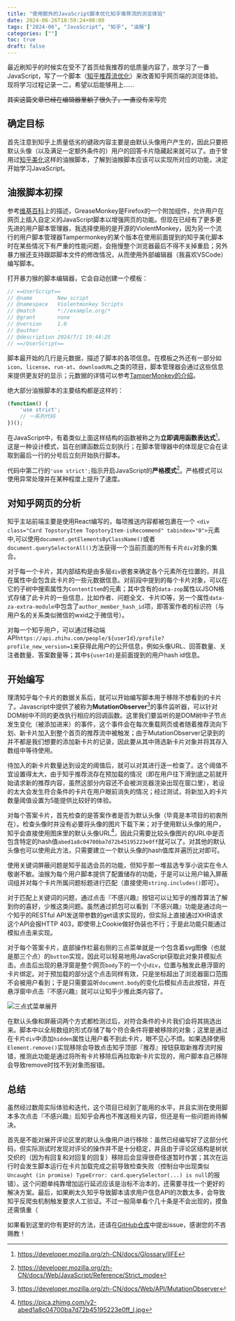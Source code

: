 ```yaml
---
title: "使用额外的JavaScript脚本优化知乎推荐流的浏览体验"
date: 2024-06-26T18:59:24+08:00
tags: ["2024-06", "JavaScript", "知乎", "油猴"]
categories: [""]
toc: true
draft: false
---
```


最近刷知乎的时候实在受不了首页给我推荐的低质量内容了，故学习了一番JavaScript，写了一个脚本（[知乎推荐流优化](https://greasyfork.org/zh-CN/scripts/498139-%E7%9F%A5%E4%B9%8E%E6%8E%A8%E8%8D%90%E6%B5%81%E4%BC%98%E5%8C%96)）来改善知乎网页端的浏览体验。现将学习过程记录一二，希望以后能够用上……

~~其实这篇文章已经在编辑器里躺了很久了，一直没有来写完~~

## 确定目标  

首先注意到知乎上质量低劣的键政内容主要是由默认头像用户产生的，因此只要把默认头像（以及满足一定额外条件的）用户的回答卡片隐藏起来就可以了。由于曾用过[知乎美化](https://greasyfork.org/zh-CN/scripts/412212-%E7%9F%A5%E4%B9%8E%E7%BE%8E%E5%8C%96)这样的油猴脚本，了解到油猴脚本应该可以实现所对应的功能，决定开始学习JavaScript。  

## 油猴脚本初探  

参考[维基百科](https://zh.wikipedia.org/wiki/Greasemonkey)上的描述，GreaseMonkey是Firefox的一个附加组件，允许用户在网页上插入自定义的JavaScript脚本以增强网页的功能。但现在已经有了更多更先进的用户脚本管理器，我选择使用的是开源的ViolentMonkey，因为另一个流行的用户脚本管理器Tampermonkey的某个版本在使用前面提到的知乎美化脚本时在某些情况下有严重的性能问题，会拖慢整个浏览器最后不得不关掉重启；另外暴力猴还支持跟踪脚本文件的修改情况，从而使用外部编辑器（我喜欢VSCode）编写脚本。  

打开暴力猴的脚本编辑器，它会自动创建一个模板：  

```javascript  
// ==UserScript==
// @name        New script 
// @namespace   Violentmonkey Scripts
// @match       *://example.org/*
// @grant       none
// @version     1.0
// @author      -
// @description 2024/7/1 19:44:25
// ==/UserScript==
```

脚本最开始的几行是元数据，描述了脚本的各项信息。在模板之外还有一部分如`icon`、`license`、`run-at`、`downloadURL`之类的项目，脚本管理器会通过这些信息来提供更友好的显示；元数据的详情可以参考[TamperMonkey的介绍](https://www.tampermonkey.net/documentation.php?locale=en)。  

绝大部分油猴脚本的主要结构都是这样的：  

```javascript
(function() {
    'use strict';
    // 一系列代码
})();
```

在JavaScript中，有着类似上面这样结构的函数被称之为**立即调用函数表达式**[^1]。这是一种设计模式，旨在创建函数后立刻执行；在脚本管理器中的体现是它会在读取到最后一行的分号后立刻开始执行脚本。  

代码中第二行的`'use strict';`指示开启JavaScript的**严格模式**[^2]。严格模式可以使用异常处理并在某种程度上提升了速度。  

## 对知乎网页的分析  

知乎主站前端主要是使用React编写的，每项推送内容都被包裹在一个
`<div class="Card TopstoryItem TopstoryItem-isRecommend" tabindex="0">`元素中,可以使用`document.getElementsByClassName()`或者`document.querySelectorAll()`方法获得一个当前页面的所有卡片`div`对象的集合。  

对于每一个卡片，其内部结构是由多层`div`嵌套来确定各个元素所在位置的，并且在属性中会包含此卡片的一些元数据信息。对前段中提到的每个卡片对象，可以在它的子树中搜索属性为`ContentItem`的元素；其中含有的`data-zop`属性以JSON格式存储了此卡片的一些信息，比如作者、问题全文、卡片ID等，另一个属性`data-za-extra-module`中包含了`author_member_hash_id`项，即答案作者的标识符（与用户名的关系类似微信的wxid之于微信号）。  

对每一个知乎用户，可以通过移动端API`https://api.zhihu.com/people/${userId}/profile?profile_new_version=1`来获得此用户的公开信息，例如头像URL、回答数量、关注者数量、答案数量等；其中`${userId}`是前面提到的用户hash id信息。  

## 开始编写  

理清知乎每个卡片的数据关系后，就可以开始编写脚本用于移除不想看到的卡片了。Javascript中提供了被称为**MutationObserver**[^3]的事件监听器，可以针对DOM树中不同的更改执行相应的回调函数。这里我们要监听的是DOM树中子节点发生变化（被添加进来）的事件，这个事件会在每次重载网页或者随着推荐流向下划、新卡片加入到整个首页的推荐流中被触发；由于MutationObserver记录到的并不都是我们想要的添加新卡片的记录，因此要从其中筛选新卡片对象并将其存入数组中等待使用。  

待加入的新卡片数量达到设定的阈值后，就可以对其进行逐一检查了。这个阈值不宜设置得太大，由于知乎推荐流存在预加载的情况（即在用户往下滑到底之前就开始请求新的推荐内容，虽然这部分内容还不会被浏览器渲染出现在窗口里），若设的太大会发生符合条件的卡片在用户眼前消失的情况；经过测试，将新加入的卡片数量阈值设置为5能提供比较好的体验。  

对每个答案卡片，首先检查的是答案作者是否为默认头像（毕竟是本项目的初衷所在）。检查头像时并没有必要将头像的图片下载下来；对于使用默认头像的用户，知乎会直接使用图床里的默认头像URL[^4]，因此只需要比较头像图片的URL中是否包含特定的hash值`abed1a8c04700ba7d72b45195223e0ff`就可以了。对其他的默认头像也可以使用此方法，只需要建立一个默认头像的hash值库并遍历比对即可。  

使用关键词屏蔽问题是知乎盐选会员的功能，但知乎那一堆盐选专享小说实在令人敬谢不敏。油猴为每个用户脚本提供了配置储存的功能，于是可以让用户输入屏蔽词组并对每个卡片所属问题标题进行匹配（直接使用`string.includes()`即可）。  

对于匹配上关键词的问题，通过点击『不感兴趣』按钮可以让知乎的推荐算法了解到你的喜好，少推这类问题。虽然通过抓包可以看到『不感兴趣』功能是通过向一个知乎的RESTful API发送带参数的get请求实现的，但实际上直接通过XHR请求这个API会报HTTP 403，即使带上Cookie做好伪装也不行；于是此功能只能通过模拟点击来实现。  

对于每个答案卡片，底部操作栏最右侧的三点菜单就是一个包含着svg图像（也就是那三个点）的`button`实现，因此可以轻易地用JavaScript获取此对象并模拟点击。点击后出现的悬浮窗是整个网页`body`下的一个小`div`，位置与触发此悬浮窗的卡片绑定。对于预加载的部分这个点击同样有效，只是坐标超出了浏览器窗口范围不会被用户看到；于是只需要监听`document.body`的变化后模拟点击此按钮，并在悬浮窗中点击『不感兴趣』就可以让知乎少推此类内容了。  

![三点式菜单展开](https://s3.bmp.ovh/imgs/2024/08/29/1d64fce3f99ff66b.png)  

在默认头像和屏蔽词两个方式都检测过后，对符合条件的卡片我们会将其挑选出来。脚本中以全局数组的形式存储了每个符合条件将要被移除的对象；这里是通过在卡片`div`中添加`hidden`属性让用户看不到此卡片，眼不见心不烦。如果选择使用`Element.remove()`实现移除会导致点击知乎顶部『推荐』按钮获取新推荐流时报错，推测此功能是通过将所有卡片移除后再拉取新卡片实现的，用户脚本自己移除会导致remove时找不到对象而报错。  

## 总结  

虽然经过数周实际体验和迭代，这个项目已经到了能用的水平，并且实测在使用脚本多次点击『不感兴趣』后知乎会再也不推送相关内容，但还是有一些问题尚待解决。  

首先是不能对展开评论区里的默认头像用户进行移除：虽然已经编写好了这部分代码，但实际测试时发现对评论的操作并不是十分稳定，并且由于评论区结构是树状交织的（因为有回复和对回复的回复）移除后会显得很奇怪遂暂时作罢；其次在运行时会发生脚本运行在卡片加载完成之前导致检查失败（控制台中出现类似`Uncaught (in promise) TypeError: card.querySelector(...) is null`的报错）。这个问题单纯靠增加运行延迟应该是治标不治本的，还需要寻找一个更好的解决方案。最后，如果刷太久知乎导致脚本请求用户信息API的次数太多，会导致知乎反爬虫机制触发要求人工验证。不过一般简单看个几十条是不会出现的，摸鱼还需慎重（  

如果看到这里的你有更好的方法，还请在[GitHub仓库](https://github.com/lisolaris/ZhihuFeedOptimization)中提出issue，感谢您的不吝赐教！  

[^1]:<https://developer.mozilla.org/zh-CN/docs/Glossary/IIFE>  
[^2]:<https://developer.mozilla.org/zh-CN/docs/Web/JavaScript/Reference/Strict_mode>  
[^3]:<https://developer.mozilla.org/zh-CN/docs/Web/API/MutationObserver>
[^4]:<https://pica.zhimg.com/v2-abed1a8c04700ba7d72b45195223e0ff_l.jpg>

